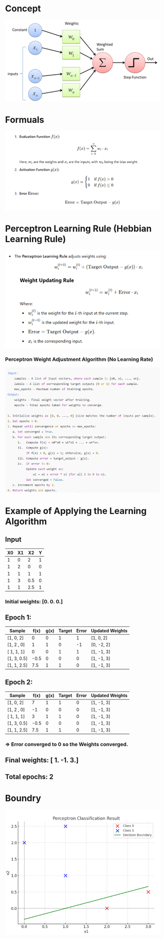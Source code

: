 # Concept
![perceptron_anatomy](perceptron_anatomy.webp)

# Formuals

![evaluation_activation_error_functions](evaluation_activation_error.png)

# Perceptron Learning Rule (Hebbian Learning Rule)

![general_rule](perceptron_learning_rule.png)
![rule_explanation](perceptron_learning_rule_extended.png)

### Perceptron Weight Adjustment Algorithm (No Learning Rate)

![learning_algorithm](learning_algorithm.png)

# Example of Applying the Learning Algorithm

## Input

| X0 | X1 | X2 | Y |
|---|---|---|---|
| 1 | 0 | 2 | 1 |
| 1 | 2 | 0 | 0 |
| 1 | 1 | 1 | 1 |
| 1 | 3 | 0.5 | 0 |
| 1 | 1 | 2.5 | 1 |


### Initial weights: [0. 0. 0.]

## Epoch 1:

| Sample     | f(x) | g(x) | Target | Error | Updated Weights |
|------------|-----|---|---|-------|-----------------|
| [1, 0, 2]  | 0   | 0 | 1 | 1     | [1, 0, 2]       |
| [1, 2 , 0] | 1   | 1 | 0 | -1    | [0, -2, 2]      |
| [ 1, 1, 1] | 0   | 0 | 1 | 1     | [1, -1, 3]      |
| [1, 3, 0.5] | -0.5 | 0 | 0 | 0     | [1, -1, 3]      |
| [1, 1, 2.5] | 7.5 | 1 | 1 | 0     | [1, -1, 3]      |

## Epoch 2:

| Sample     | f(x) | g(x) | Target | Error | Updated Weights |
|------------|------|------|---|-------|------------|
| [1, 0, 2]  | 7    | 1    | 1 | 0     | [1, -1, 3] |
| [1, 2 , 0] | -1   | 0    | 0 | 0     | [1, -1, 3] |
| [ 1, 1, 1] | 3    | 1    | 1 | 0     | [1, -1, 3] |
| [1, 3, 0.5] | -0.5 | 0    | 0 | 0     | [1, -1, 3] |
| [1, 1, 2.5] | 7.5  | 1    | 1 | 0     | [1, -1, 3] |



### => Error converged to 0 so the Weights converged.

## Final weights: [ 1. -1.  3.]
## Total epochs: 2

# Boundry

![classes_plot](classification_plot_boundry.png)